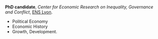 **PhD candidate**, *Center for Economic Research on Inequality, Governance and Conflict*, [ENS Lyon](http://www.ens-lyon.fr/).

- Political Economy
- Economic History
- Growth, Development.
